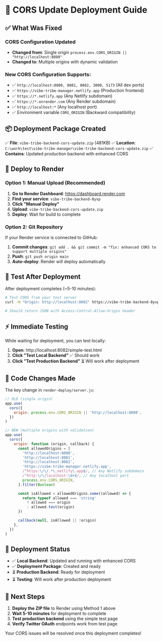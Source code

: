 # 🚀 CORS Update Deployment Guide

## ✅ **What Was Fixed**

### **CORS Configuration Updated**

- **Changed from**: Single origin `process.env.CORS_ORIGIN || "http://localhost:8080"`
- **Changed to**: Multiple origins with dynamic validation

### **New CORS Configuration Supports:**

- ✅ `http://localhost:8080, 8081, 8082, 3000, 5173` (All dev ports)
- ✅ `https://vibe-tribe-manager.netlify.app` (Production frontend)
- ✅ `https://*.netlify.app` (Any Netlify subdomain)
- ✅ `https://*.onrender.com` (Any Render subdomain)
- ✅ `http://localhost:*` (Any localhost port)
- ✅ Environment variable `CORS_ORIGIN` (Backward compatibility)

## 📦 **Deployment Package Created**

✅ **File**: `vibe-tribe-backend-cors-update.zip` (481KB)
✅ **Location**: `C:\work\test\vibe-tribe-manager\vibe-tribe-backend-cors-update.zip`
✅ **Contains**: Updated production backend with enhanced CORS

## 🚀 **Deploy to Render**

### **Option 1: Manual Upload (Recommended)**

1. **Go to Render Dashboard**: https://dashboard.render.com
2. **Find your service**: `vibe-tribe-backend-8yvp`
3. **Click "Manual Deploy"**
4. **Upload**: `vibe-tribe-backend-cors-update.zip`
5. **Deploy**: Wait for build to complete

### **Option 2: Git Repository**

If your Render service is connected to GitHub:

1. **Commit changes**: `git add . && git commit -m "fix: enhanced CORS to support multiple origins"`
2. **Push**: `git push origin main`
3. **Auto-deploy**: Render will deploy automatically

## 🧪 **Test After Deployment**

After deployment completes (~5-10 minutes):

```bash
# Test CORS from your test server
curl -H "Origin: http://localhost:8082" https://vibe-tribe-backend-8yvp.onrender.com/health

# Should return JSON with Access-Control-Allow-Origin header
```

## ⚡ **Immediate Testing**

While waiting for deployment, you can test locally:

1. **Open**: http://localhost:8082/simple-test.html
2. **Click "Test Local Backend"** ✅ Should work
3. **Click "Test Production Backend"** ⏳ Will work after deployment

## 🔧 **Code Changes Made**

The key change in `render-deploy/server.js`:

```javascript
// OLD (single origin)
app.use(
  cors({
    origin: process.env.CORS_ORIGIN || 'http://localhost:8080',
  })
)

// NEW (multiple origins with validation)
app.use(
  cors({
    origin: function (origin, callback) {
      const allowedOrigins = [
        'http://localhost:8080',
        'http://localhost:8081',
        'http://localhost:8082',
        'https://vibe-tribe-manager.netlify.app',
        /^https:\/\/.*\.netlify\.app$/, // Any Netlify subdomain
        /^http:\/\/localhost:\d+$/, // Any localhost port
        process.env.CORS_ORIGIN,
      ].filter(Boolean)

      const isAllowed = allowedOrigins.some((allowed) => {
        return typeof allowed === 'string'
          ? allowed === origin
          : allowed.test(origin)
      })

      callback(null, isAllowed || !origin)
    },
  })
)
```

## 📝 **Deployment Status**

- ✅ **Local Backend**: Updated and running with enhanced CORS
- ✅ **Deployment Package**: Created and ready
- ⏳ **Production Backend**: Ready for deployment
- ⏳ **Testing**: Will work after production deployment

## 🎯 **Next Steps**

1. **Deploy the ZIP file** to Render using Method 1 above
2. **Wait 5-10 minutes** for deployment to complete
3. **Test production backend** using the simple test page
4. **Verify Twitter OAuth** endpoints work from test page

Your CORS issues will be resolved once this deployment completes!
